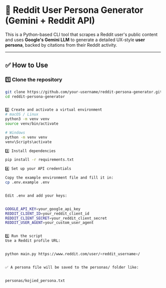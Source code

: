 # 🧠 Reddit User Persona Generator (Gemini + Reddit API)

This is a Python-based CLI tool that scrapes a Reddit user's public content and uses **Google's Gemini LLM** to generate a detailed UX-style **user persona**, backed by citations from their Reddit activity.

---

## ✅ How to Use

### 1️⃣ Clone the repository

```bash
git clone https://github.com/your-username/reddit-persona-generator.git
cd reddit-persona-generator


2️⃣ Create and activate a virtual environment
# macOS / Linux
python3 -m venv venv
source venv/bin/activate

# Windows
python -m venv venv
venv\Scripts\activate

3️⃣ Install dependencies

pip install -r requirements.txt

4️⃣ Set up your API credentials

Copy the example environment file and fill it in:
cp .env.example .env


Edit .env and add your keys:


GOOGLE_API_KEY=your_google_api_key
REDDIT_CLIENT_ID=your_reddit_client_id
REDDIT_CLIENT_SECRET=your_reddit_client_secret
REDDIT_USER_AGENT=your_custom_user_agent


5️⃣ Run the script
Use a Reddit profile URL:


python main.py https://www.reddit.com/user/<reddit_username>/


✅ A persona file will be saved to the personas/ folder like:


personas/kojied_persona.txt

